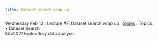 ```yaml
---
title: Dataset search wrap up
---
```


Wednesday Feb 12
: Lecture #7: Dataset search wrap up
  : [Slides](https://docs.google.com/presentation/d/1DXDeKyD46yPBKcodFHchJpNDWWFAoU_R/edit?usp=sharing&ouid=107445138954532774881&rtpof=true&sd=true)
: Topics: <br> &#x2022; Dataset Search  <br> &#x2022Exploratory data analysis 


